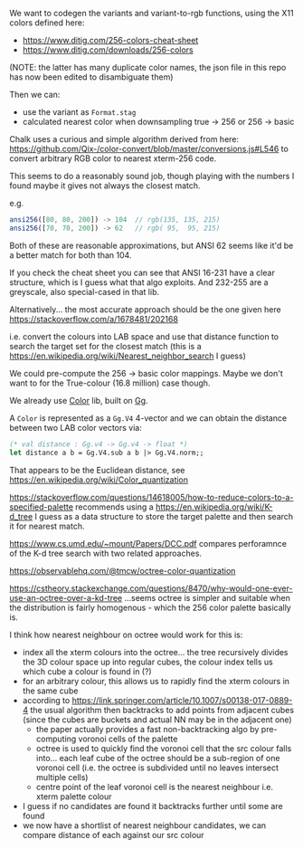 We want to codegen the variants and variant-to-rgb functions, using the X11 colors defined here:

- https://www.ditig.com/256-colors-cheat-sheet
- https://www.ditig.com/downloads/256-colors

(NOTE: the latter has many duplicate color names, the json file in this repo has now been edited to disambiguate them)

Then we can:

- use the variant as `Format.stag`
- calculated nearest color when downsampling true -> 256 or 256 -> basic

Chalk uses a curious and simple algorithm derived from here: https://github.com/Qix-/color-convert/blob/master/conversions.js#L546 to convert arbitrary RGB color to nearest xterm-256 code.

This seems to do a reasonably sound job, though playing with the numbers I found maybe it gives not always the closest match.

e.g.
```js
ansi256([80, 80, 200]) -> 104  // rgb(135, 135, 215)
ansi256([70, 70, 200]) -> 62   // rgb( 95,  95, 215)
``` 

Both of these are reasonable approximations, but ANSI 62 seems like it'd be a better match for both than 104.

If you check the cheat sheet you can see that ANSI 16-231 have a clear structure, which is I guess what that algo exploits. And 232-255 are a greyscale, also special-cased in that lib.

Alternatively... the most accurate approach should be the one given here https://stackoverflow.com/a/1678481/202168

i.e. convert the colours into LAB space and use that distance function to search the target set for the closest match (this is a https://en.wikipedia.org/wiki/Nearest_neighbor_search I guess)

We could pre-compute the 256 -> basic color mappings. Maybe we don't want to for the True-colour (16.8 million) case though.

We already use [Color](https://github.com/anuragsoni/color) lib, built on [Gg](https://github.com/dbuenzli/gg).

A `Color` is represented as a `Gg.V4` 4-vector and we can obtain the distance between two LAB color vectors via:

```ocaml
(* val distance : Gg.v4 -> Gg.v4 -> float *)
let distance a b = Gg.V4.sub a b |> Gg.V4.norm;;
```

That appears to be the Euclidean distance, see https://en.wikipedia.org/wiki/Color_quantization

https://stackoverflow.com/questions/14618005/how-to-reduce-colors-to-a-specified-palette recommends using a https://en.wikipedia.org/wiki/K-d_tree I guess as a data structure to store the target palette and then search it for nearest match.

https://www.cs.umd.edu/~mount/Papers/DCC.pdf compares perforamnce of the K-d tree search with two related approaches.

https://observablehq.com/@tmcw/octree-color-quantization

https://cstheory.stackexchange.com/questions/8470/why-would-one-ever-use-an-octree-over-a-kd-tree ...seems octree is simpler and suitable when the distribution is fairly homogenous - which the 256 color palette basically is.

I think how nearest neighbour on octree would work for this is:

- index all the xterm colours into the octree... the tree recursively divides the 3D colour space up into regular cubes, the colour index tells us which cube a colour is found in (?)
- for an arbitrary colour, this allows us to rapidly find the xterm colours in the same cube
- according to https://link.springer.com/article/10.1007/s00138-017-0889-4 the usual algorithm then backtracks to add points from adjacent cubes (since the cubes are buckets and actual NN may be in the adjacent one)
  - the paper actually provides a fast non-backtracking algo by pre-computing voronoi cells of the palette
  - octree is used to quickly find the voronoi cell that the src colour falls into... each leaf cube of the octree should be a sub-region of one voronoi cell (i.e. the octree is subdivided until no leaves intersect multiple cells)
  - centre point of the leaf voronoi cell is the nearest neighbour i.e. xterm palette colour
- I guess if no candidates are found it backtracks further until some are found
- we now have a shortlist of nearest neighbour candidates, we can compare distance of each against our src colour

